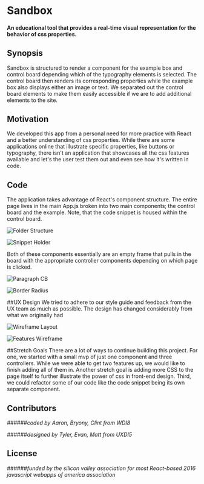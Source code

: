 # Sandbox
#### An educational tool that provides a real-time visual representation for the behavior of css properties.

## Synopsis
Sandbox is structured to render a component for the example box and control board depending which of the typography elements is selected.  The control board then renders its corresponding properties while the example box also displays either an image or text.  We separated out the control board elements to make them easily accessible if we are to add additional elements to the site.

## Motivation

We developed this app from a personal need for more practice with React and a better understanding of css properties. While there are some applications online that illustrate specific properties, like buttons or typography, there isn't an application that showcases all the css features available and let's the user test them out and even see how it's written in code.

## Code

The application takes advantage of React's component structure. The entire page lives in the main App.js broken into two main components; the control board and the example. Note, that the code snippet is housed within the control board.

![Folder Structure](public/images/folderstructure.png "Folder Structure")

![Snippet Holder](public/images/snippetholder.png "Snippet Holder")

 Both of these components essentially are an empty frame that pulls in the board with the appropriate controller components depending on which page is clicked.

 ![Paragraph CB](public/images/paragraphcb.png "Paragraph Control Board")

 ![Border Radius](public/images/borderradius.png "Border Radius")


##UX Design
We tried to adhere to our style guide and feedback from the UX team as much as possible. The design has changed considerably from what we originally had

![Wireframe Layout](public/images/layoutwireframe.JPG "Layout Wireframe")

![Features Wireframe](public/images/featureswireframe.JPG "Features Wireframe")

##Stretch Goals
There are a lot of ways to continue building this project. For one, we started with a small mvp of just one component and three controllers. While we were able to get two features up, we would like to finish adding all of them in. Another stretch goal is adding more CSS to the page itself to further illustrate the power of css in front-end design. Third, we could refactor some of our code like the code snippet being its own separate component.


## Contributors

######*coded by Aaron, Bryony, Clint from WDI8*

######*designed by Tyler, Evan, Matt from UXDI5*

## License

######*funded by the silicon valley association for most React-based 2016 javascript webapps of america association*
